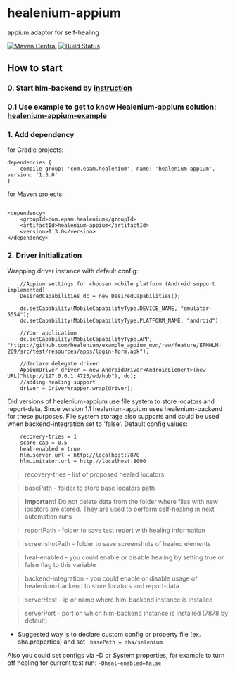 # healenium-appium
appium adaptor for self-healing

[![Maven Central](https://maven-badges.herokuapp.com/maven-central/com.epam.healenium/healenium-appium/badge.svg)](https://maven-badges.herokuapp.com/maven-central/com.epam.healenium/healenium-appium/)
[![Build Status](https://github.com/healenium/healenium-appium/workflows/Java-CI-test/badge.svg)](https://github.com/healenium/healenium-appium/workflows/Java-CI-test/badge.svg)

## How to start

### 0. Start hlm-backend by [instruction](https://github.com/healenium/healenium-backend) 

### 0.1 Use example to get to know Healenium-appium solution: [healenium-appium-example](https://github.com/healenium/example_appium_mvn)

### 1. Add dependency 

for Gradle projects:
``` 
dependencies {
    compile group: 'com.epam.healenium', name: 'healenium-appium', version: '1.3.0'
}
```

for Maven projects:
``` 

<dependency>
	<groupId>com.epam.healenium</groupId>
	<artifactId>healenium-appium</artifactId>
	<version>1.3.0</version>
</dependency>
```
### 2. Driver initialization
 Wrapping driver instance with default config:
``` 
    //Appium settings for choosen mobile platform (Android support implemented)
    DesiredCapabilities dc = new DesiredCapabilities();

    dc.setCapability(MobileCapabilityType.DEVICE_NAME, "emulator-5554");
    dc.setCapability(MobileCapabilityType.PLATFORM_NAME, "android");
    
    //Your application
    dc.setCapability(MobileCapabilityType.APP, "https://github.com/healenium/example_appium_mvn/raw/feature/EPMHLM-209/src/test/resources/apps/login-form.apk");

    //declare delegate driver
    AppiumDriver driver = new AndroidDriver<AndroidElement>(new URL("http://127.0.0.1:4723/wd/hub"), dc);
    //adding healing support
    driver = DriverWrapper.wrap(driver);
 ```
 Old versions of healenium-appium use file system to store locators and report-data. Since version 1.1 
 healenium-appium uses healenium-backend for these purposes. File system storage also supports and could
 be used when backend-integration set to 'false'.
 Default config values:
```
	recovery-tries = 1
	score-cap = 0.5
	heal-enabled = true
	hlm.server.url = http://localhost:7878
	hlm.imitator.url = http://localhost:8000
 ```

 > recovery-tries - list of proposed healed locators

 > basePath - folder to store base locators path

 > **Important!** Do not delete data from the folder where files with new locators are stored. They are used to perform self-healing in next automation runs

 > reportPath - folder to save test report with healing information

 > screenshotPath - folder to save screenshots of healed elements

 > heal-enabled - you could enable or disable healing by setting true or false flag to this variable

 > backend-integration - you could enable or disable usage of healenium-backend to store locators and report-data
 
 > serverHost - ip or name where hlm-backend instance is installed
 
 > serverPort - port on which hlm-backend instance is installed (7878 by default)

* Suggested way is to declare custom config or property file (ex. sha.properties) and set
``` basePath = sha/selenium```

Also you could set configs via -D or System properties, for example to turn off healing for current test run:
```-Dheal-enabled=false```
